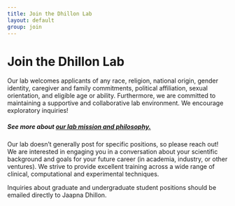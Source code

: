 ```yaml
---
title: Join the Dhillon Lab
layout: default
group: join
---
```


# Join the Dhillon Lab
Our lab welcomes applicants of any race, religion, national origin, gender identity, caregiver and family commitments, political affiliation, sexual orientation, and eligible age or ability. Furthermore, we are committed to maintaining a supportive and collaborative lab environment. We encourage exploratory inquiries!
##### See more about [our lab mission and philosophy.](/mission/)

Our lab doesn’t generally post for specific positions, so please reach out! We are interested in engaging you in a conversation about your scientific background and goals for your future career (in academia, industry, or other ventures). We strive to provide excellent training across a wide range of clinical, computational and experimental techniques.
<br/>

Inquiries about graduate and undergraduate student positions should be emailed directly to Jaapna Dhillon. 

